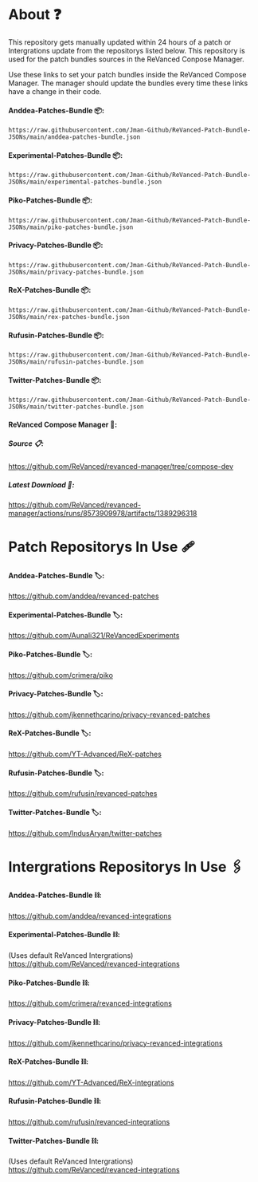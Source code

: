 # About ❓

This repository gets manually updated within 24 hours of a patch or Intergrations update from the repositorys listed below. This repository is used for the patch bundles sources in the ReVanced Conpose Manager.

Use these links to set your patch bundles inside the ReVanced Compose Manager. The manager should update the bundles every time these links have a change in their code.
#### Anddea-Patches-Bundle 📦:
```https://raw.githubusercontent.com/Jman-Github/ReVanced-Patch-Bundle-JSONs/main/anddea-patches-bundle.json```

#### Experimental-Patches-Bundle 📦:
```https://raw.githubusercontent.com/Jman-Github/ReVanced-Patch-Bundle-JSONs/main/experimental-patches-bundle.json```

#### Piko-Patches-Bundle 📦:
```https://raw.githubusercontent.com/Jman-Github/ReVanced-Patch-Bundle-JSONs/main/piko-patches-bundle.json```

#### Privacy-Patches-Bundle 📦:
```https://raw.githubusercontent.com/Jman-Github/ReVanced-Patch-Bundle-JSONs/main/privacy-patches-bundle.json```

#### ReX-Patches-Bundle 📦:
```https://raw.githubusercontent.com/Jman-Github/ReVanced-Patch-Bundle-JSONs/main/rex-patches-bundle.json```

#### Rufusin-Patches-Bundle 📦:
```https://raw.githubusercontent.com/Jman-Github/ReVanced-Patch-Bundle-JSONs/main/rufusin-patches-bundle.json```

#### Twitter-Patches-Bundle 📦:
```https://raw.githubusercontent.com/Jman-Github/ReVanced-Patch-Bundle-JSONs/main/twitter-patches-bundle.json```

#### ReVanced Compose Manager 📱:
##### Source 📋:
https://github.com/ReVanced/revanced-manager/tree/compose-dev
##### Latest Download 📩:
https://github.com/ReVanced/revanced-manager/actions/runs/8573909978/artifacts/1389296318

# Patch Repositorys In Use 🩹

#### Anddea-Patches-Bundle 🏷️:
https://github.com/anddea/revanced-patches

#### Experimental-Patches-Bundle 🏷️:
https://github.com/Aunali321/ReVancedExperiments

#### Piko-Patches-Bundle 🏷️:
https://github.com/crimera/piko

#### Privacy-Patches-Bundle 🏷️:
https://github.com/jkennethcarino/privacy-revanced-patches

#### ReX-Patches-Bundle 🏷️:
https://github.com/YT-Advanced/ReX-patches

#### Rufusin-Patches-Bundle 🏷️:
https://github.com/rufusin/revanced-patches

#### Twitter-Patches-Bundle 🏷️:
https://github.com/IndusAryan/twitter-patches


# Intergrations Repositorys In Use 🖇

#### Anddea-Patches-Bundle ⛓:
https://github.com/anddea/revanced-integrations

#### Experimental-Patches-Bundle ⛓:
(Uses default ReVanced Intergrations)
https://github.com/ReVanced/revanced-integrations

#### Piko-Patches-Bundle ⛓:
https://github.com/crimera/revanced-integrations

#### Privacy-Patches-Bundle ⛓:
https://github.com/jkennethcarino/privacy-revanced-integrations

####  ReX-Patches-Bundle ⛓:
https://github.com/YT-Advanced/ReX-integrations

#### Rufusin-Patches-Bundle ⛓:
https://github.com/rufusin/revanced-integrations

#### Twitter-Patches-Bundle ⛓:
(Uses default ReVanced Intergrations)
https://github.com/ReVanced/revanced-integrations



